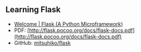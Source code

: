 Learning Flask
-----

- [Welcome | Flask (A Python Microframework)](http://flask.pocoo.org/)
- PDF: [http://flask.pocoo.org/docs/flask-docs.pdf](http://flask.pocoo.org/docs/flask-docs.pdf)
- GitHub: [mitsuhiko/flask](https://github.com/mitsuhiko/flask)
